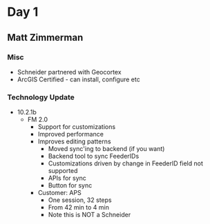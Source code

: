 # Day 1

## Matt Zimmerman

### Misc
* Schneider partnered with Geocortex
* ArcGIS Certified - can install, configure etc

### Technology Update
* 10.2.1b
  * FM 2.0
    * Support for customizations
    * Improved performance
    * Improves editing patterns
      * Moved sync'ing to backend (if you want)
      * Backend tool to sync FeederIDs
      * Customizations driven by change in FeederID field not supported
      * APIs for sync
      * Button for sync
    * Customer: APS
      * One session, 32 steps
      * From 42 min to 4 min
      * Note this is NOT a Schneider
